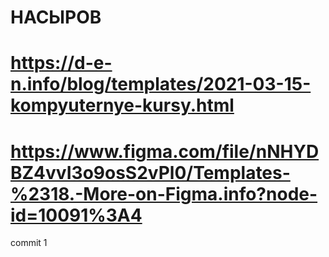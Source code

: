 # НАСЫРОВ

# https://d-e-n.info/blog/templates/2021-03-15-kompyuternye-kursy.html

# https://www.figma.com/file/nNHYDBZ4vvI3o9osS2vPl0/Templates-%2318.-More-on-Figma.info?node-id=10091%3A4

commit 1
